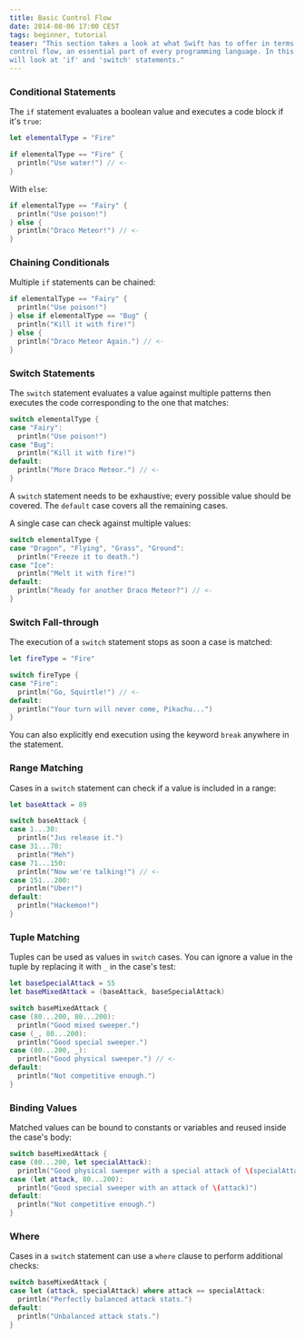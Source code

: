 ```yaml
---
title: Basic Control Flow
date: 2014-08-06 17:00 CEST
tags: beginner, tutorial
teaser: "This section takes a look at what Swift has to offer in terms of
control flow, an essential part of every programming language. In this first part we
will look at 'if' and 'switch' statements."
---
```


### Conditional Statements

The `if` statement evaluates a boolean value and executes a code block if it's
`true`:

~~~swift
let elementalType = "Fire"

if elementalType == "Fire" {
  println("Use water!") // <-
}
~~~

With `else`:

~~~swift
if elementalType == "Fairy" {
  println("Use poison!")
} else {
  println("Draco Meteor!") // <-
}
~~~

### Chaining Conditionals

Multiple `if` statements can be chained:

~~~swift
if elementalType == "Fairy" {
  println("Use poison!")
} else if elementalType == "Bug" {
  println("Kill it with fire!")
} else {
  println("Draco Meteor Again.") // <-
}
~~~

### Switch Statements

The `switch` statement evaluates a value against multiple patterns
then executes the code corresponding to the one that matches:

~~~swift
switch elementalType {
case "Fairy":
  println("Use poison!")
case "Bug":
  println("Kill it with fire!")
default:
  println("More Draco Meteor.") // <-
}
~~~

A `switch` statement needs to be exhaustive; every possible value should be
covered. The `default` case covers all the remaining cases.

A single case can check against multiple values:

~~~swift
switch elementalType {
case "Dragon", "Flying", "Grass", "Ground":
  println("Freeze it to death.")
case "Ice":
  println("Melt it with fire!")
default:
  println("Ready for another Draco Meteor?") // <-
}
~~~

### Switch Fall-through

The execution of a `switch` statement stops as soon a case is matched:

~~~swift
let fireType = "Fire"

switch fireType {
case "Fire":
  println("Go, Squirtle!") // <-
default:
  println("Your turn will never come, Pikachu...")
}
~~~

You can also explicitly end execution using the keyword `break` anywhere in the
statement.

### Range Matching

Cases in a `switch` statement can check if a value is included in a range:

~~~swift
let baseAttack = 89

switch baseAttack {
case 1...30:
  println("Jus release it.")
case 31...70:
  println("Meh")
case 71...150:
  println("Now we're talking!") // <-
case 151...200:
  println("Uber!")
default:
  println("Hackemon!")
}
~~~

### Tuple Matching

Tuples can be used as values in `switch` cases. You can ignore a value in the
tuple by replacing it with `_` in the case's test:

~~~swift
let baseSpecialAttack = 55
let baseMixedAttack = (baseAttack, baseSpecialAttack)

switch baseMixedAttack {
case (80...200, 80...200):
  println("Good mixed sweeper.")
case (_, 80...200):
  println("Good special sweeper.")
case (80...200, _):
  println("Good physical sweeper.") // <-
default:
  println("Not competitive enough.")
}
~~~

### Binding Values

Matched values can be bound to constants or variables and reused
inside the case's body:

~~~swift
switch baseMixedAttack {
case (80...200, let specialAttack):
  println("Good physical sweeper with a special attack of \(specialAttack)") // <-
case (let attack, 80...200):
  println("Good special sweeper with an attack of \(attack)")
default:
  println("Not competitive enough.")
}
~~~

### Where

Cases in a `switch` statement can use a `where` clause to perform additional checks:

~~~swift
switch baseMixedAttack {
case let (attack, specialAttack) where attack == specialAttack:
  println("Perfectly balanced attack stats.")
default:
  println("Unbalanced attack stats.")
}
~~~
